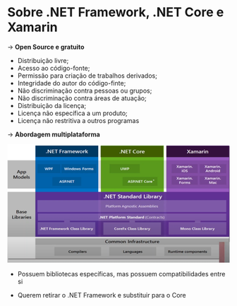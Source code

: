 # Sobre .NET Framework, .NET Core e Xamarin

→ **Open Source e gratuito**

- Distribuição livre;
- Acesso ao código-fonte;
- Permissão para criação de trabalhos derivados;
- Integridade do autor do código-finte;
- Não discriminação contra pessoas ou grupos;
- Não discriminação contra áreas de atuação;
- Distribuição da licença;
- Licença não específica a um produto;
- Licença não restritiva a outros programas

→ **Abordagem multiplataforma**

![Untitled](Sobre%20NET%20%203915d/Untitled.png)

- Possuem bibliotecas específicas, mas possuem compatibilidades entre si

- Querem retirar o .NET Framework e substituir para o Core